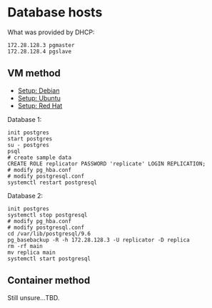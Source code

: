 # Database hosts

What was provided by DHCP:

    172.28.128.3 pgmaster
    172.28.128.4 pgslave

## VM method

- [Setup: Debian](https://www.postgresql.org/download/linux/debian/)
- [Setup: Ubuntu](https://www.postgresql.org/download/linux/ubuntu/)
- [Setup: Red Hat](https://www.postgresql.org/download/linux/redhat/)

Database 1:

    init postgres
    start postgres
    su - postgres
    psql
    # create sample data
    CREATE ROLE replicator PASSWORD 'replicate' LOGIN REPLICATION;
    # modify pg_hba.conf
    # modify postgresql.conf
    systemctl restart postgresql

Database 2:

    init postgres
    systemctl stop postgresql
    # modify pg_hba.conf
    # modify postgresql.conf
    cd /var/lib/postgresql/9.6
    pg_basebackup -R -h 172.28.128.3 -U replicator -D replica
    rm -rf main
    mv replica main
    systemctl start postgresql

## Container method

Still unsure...TBD.
